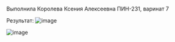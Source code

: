Выполнила Королева Ксения Алексеевна ПИН-231, варинат 7

Результат:
![image](https://github.com/user-attachments/assets/4bf65890-f1c5-4723-96a6-e37a2fab095e)

![image](https://github.com/user-attachments/assets/70da4a5d-719f-4311-ab85-dffade48f1e3)
